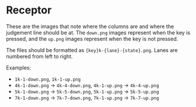 # Receptor

These are the images that note where the columns are and where the judgement line should be at. The `down.png` images represent when the key is pressed, and the `up.png` images represent when the key is not pressed.

The files should be formatted as `{key}k-{lane}-{state}.png`. Lanes are numbered from left to right.

Examples:

-   `1k-1-down.png`, `1k-1-up.png`
-   `4k-1-down.png` -> `4k-4-down.png`, `4k-1-up.png` -> `4k-4-up.png`
-   `5k-1-down.png` -> `5k-5-down.png`, `5k-1-up.png` -> `5k-5-up.png`
-   `7k-1-down.png` -> `7k-7-down.png`, `7k-1-up.png` -> `7k-7-up.png`
